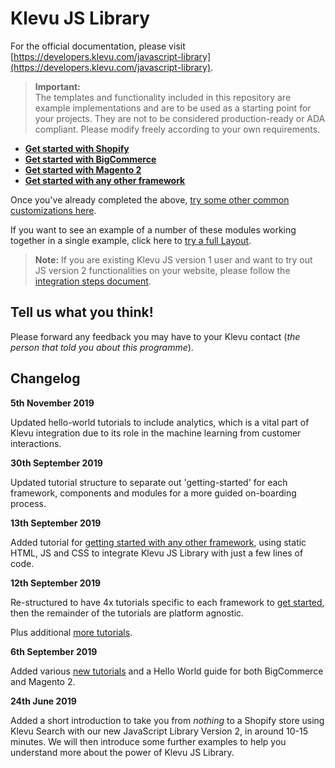 # Klevu JS Library

For the official documentation, please visit [https://developers.klevu.com/javascript-library](https://developers.klevu.com/javascript-library).

> **Important:**  
> The templates and functionality included in this repository are example implementations and are to be used as a starting point for your projects. They are not to be considered production-ready or ADA compliant. Please modify freely according to your own requirements.

- **[Get started with Shopify](/getting-started/1-hello-world/shopify)**
- **[Get started with BigCommerce](/getting-started/1-hello-world/bigcommerce)**
- **[Get started with Magento 2](/getting-started/1-hello-world/magento2)**
- **[Get started with any other framework](/getting-started/1-hello-world/custom)**

Once you've already completed the above,
[try some other common customizations here](/modules).

If you want to see an example of a number of these modules working together
in a single example, click here to [try a full Layout](/layout/layout-001).

> **Note:**
> If you are existing Klevu JS version 1 user and want to try out JS version 2 functionalities on your website, please follow the [integration steps document](/getting-started/7-integrate-to-JSv1).

## Tell us what you think!

Please forward any feedback you may have to your Klevu contact
(_the person that told you about this programme_).

## Changelog

**5th November 2019**

Updated hello-world tutorials to include analytics, which is a vital part
of Klevu integration due to its role in the machine learning from customer interactions.

**30th September 2019**

Updated tutorial structure to separate out 'getting-started' for each framework,
components and modules for a more guided on-boarding process.

**13th September 2019**

Added tutorial for [getting started with any other framework](/getting-started/1-hello-world/custom),
using static HTML, JS and CSS to integrate Klevu JS Library with just a few lines of code.

**12th September 2019**

Re-structured to have 4x tutorials specific to each framework to
[get started](/getting-started),
then the remainder of the tutorials are platform agnostic.

Plus additional [more tutorials](/modules).

**6th September 2019**

Added various [new tutorials](/modules) and a Hello World guide
for both BigCommerce and Magento 2.

**24th June 2019**

Added a short introduction to take you from _nothing_ to a Shopify store using
Klevu Search with our new JavaScript Library Version 2, in around 10-15 minutes.
We will then introduce some further examples to help you understand more about
the power of Klevu JS Library.
